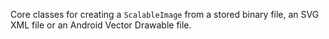Core classes for creating a `ScalableImage` from a stored binary file,
an SVG XML file or an Android Vector Drawable file.
